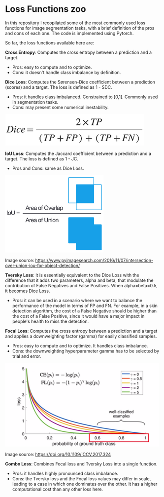 # Loss Functions zoo

In this repository I recopilated some of the most commonly used loss functions for image segmentation tasks, with a brief definition of the pros and cons of each one. The code is implemented using Pytorch. 

So far, the loss functions available here are: 

**Cross Entropy**:
Computes the cross entropy between a prediction and a target. 
- Pros: easy to compute and to optimize.
- Cons: it doesn't handle class imbalance by definition.


**Dice Loss**:
Computes the Sørensen-Dice coefficient between a prediction (scores) and a target. The loss is defined as 1 - SDC.
- Pros: it handles class imbalanced. Constrained to [0,1]. Commonly used in segmentation tasks.
- Cons: may present some numerical inestability.

<img src="https://github.com/CesarCaramazana/LossFunctions_zoo/blob/main/images/dice.png" width="450px">

**IoU Loss**:
Computes the Jaccard coefficient between a prediction and a target. The loss is defined as 1 - JC. 
- Pros and Cons: same as Dice Loss. 

<img src="https://github.com/CesarCaramazana/LossFunctions_zoo/blob/main/images/iou.png" width="320px">

Image source: https://www.pyimagesearch.com/2016/11/07/intersection-over-union-iou-for-object-detection/


**Tversky Loss**:
It is essentially equivalent to the Dice Loss with the difference that it adds two parameters, alpha and beta, that modulate the contribution of False Negatives and False Positives. When alpha=beta=0.5, it becomes Dice Loss.
- Pros: it can be used in a scenario where we want to balance the performance of the model in terms of FP and FN. For example, in a skin detection algorithm, the cost of a False Negative should be higher than the cost of a False Positive, since it would have a major impact in people's health to miss the detection.


**Focal Loss**:
Computes the cross entropy between a prediction and a target and applies a downweighting factor (gamma) for easily classified samples.
- Pros: easy to compute and to optimize. It handles class imbalance.
- Cons: the downweighting hyperparameter gamma has to be selected by trial and error. 

<img src="https://github.com/CesarCaramazana/LossFunctions_zoo/blob/main/images/focal.png" width="500px">

Image source: https://doi.org/10.1109/ICCV.2017.324

**Combo Loss**:
Combines Focal loss and Tversky Loss into a single function.
- Pros: it handles highly pronounced class imbalance.
- Cons: the Tversky loss and the Focal loss values may differ in scale, leading to a case in which one dominates over the other. It has a higher computational cost than any other loss here. 
